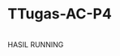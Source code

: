 # TTugas-AC-P4
<br>
HASIL RUNNING 
<img src : "https://github.com/saskiaastuti/TTugas-AC-P4/blob/main/Hasil%20Running.PNG">
